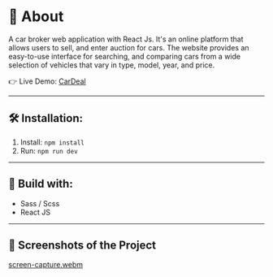 # 🚗 About 
A car broker web application with React Js. It's an online platform that allows users to sell, and enter auction for cars. The website provides an easy-to-use interface for searching, and comparing cars from a wide selection of vehicles that vary in type, model, year, and price.

👉 Live Demo: [CarDeal](https://car-deal-pink.vercel.app/)

---
## 🛠️ Installation:
1. Install:
  `npm install`
2. Run:
   `npm run dev`
---
## 🚀 Build with:
* Sass / Scss
* React JS

---

## 📸 Screenshots of the Project
[screen-capture.webm](https://github.com/Omar-Hasrouf/CarDeal/assets/48648088/9389dd6a-38e4-4108-9329-64e6d2351691)
